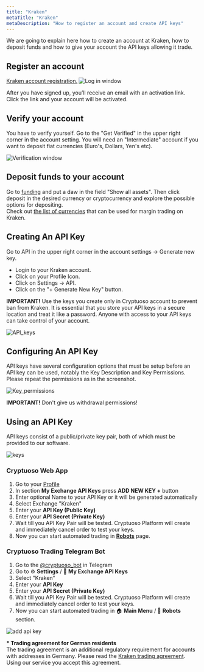 ```yaml
---
title: "Kraken"
metaTitle: "Kraken"
metaDescription: "How to register an account and create API keys"
---
```


We are going to explain here how to create an account at Kraken, how to deposit funds and how to give your account the API keys allowing it trade.

## Register an account

[Kraken account registration.](https://r.kraken.com/mqVYO)
![Log in window](https://support.cryptuoso.com/kraken_register.png)

After you have signed up, you’ll receive an email with an activation link. Click the link and your account will be activated.

## Verify your account

You have to verify yourself.
Go to the "Get Verified" in the upper right corner in the account setting. You will need an "Intermediate" account if you want to deposit fiat currencies (Euro's, Dollars, Yen's etc).

![Verification window](https://support.cryptuoso.com/kraken_verification.png)

## Deposit funds to your account

Go to [funding](https://www.kraken.com/u/funding) and put a daw in the field "Show all assets". Then click deposit in the desired currency or cryptocurrency and explore the possible options for depositing.  
Check out [the list of currencies](https://support.kraken.com/hc/en-us/articles/204585998) that can be used for margin trading on Kraken.

## Creating An API Key

Go to API in the upper right corner in the account settings -> Generate new key.

- Login to your Kraken account.
- Click on your Profile Icon.
- Click on Settings → API.
- Click on the "+ Generate New Key" button.

**IMPORTANT!** Use the keys you create only in Cryptuoso account to prevent ban from Kraken. It is essential that you store your API keys in a secure location and treat it like a password. Anyone with access to your API keys can take control of your account.

![API_keys](https://support.cryptuoso.com/kraken_api.png)

## Configuring An API Key

API keys have several configuration options that must be setup before an API key can be used, notably the Key Description and Key Permissions.  
Please repeat the permissions as in the screenshot.

![Key_permissions](https://support.cryptuoso.com/kraken_key_permissions.png)

**IMPORTANT!** Don't give us withdrawal permissions!

## Using an API Key

API keys consist of a public/private key pair, both of which must be provided to our software.

![keys](https://support.cryptuoso.com/kraken_keys.png)

### Cryptuoso Web App

1. Go to your [Profile](https://cryptuoso.com/profile)
2. In section **My Exchange API Keys** press **ADD NEW KEY +** button
3. Enter optional Name to your API Key or it will be generated automatically
4. Select Exchange "Kraken"
5. Enter your **API Key (Public Key)**
6. Enter your **API Secret (Private Key)**
7. Wait till you API Key Pair will be tested. Cryptuoso Platform will create and immediately cancel order to test your keys.
8. Now you can start automated trading in **[Robots](https://cryptuoso.com/robots)** page.

### Cryptuoso Trading Telegram Bot

1. Go to the [@cryptuoso_bot](https://clc.la/cryptuoso_bot_beta) in Telegram
2. Go to ⚙️ **Settings** / 🔐 **My Exchange API Keys**
3. Select "Kraken"
4. Enter your **API Key**
5. Enter your **API Secret (Private Key)**
6. Wait till you API Key Pair will be tested. Cryptuoso Platform will create and immediately cancel order to test your keys.
7. Now you can start automated trading in 🏠 **Main Menu** / 🤖 **Robots** section.

![add api key](https://support.cryptuoso.com/add_api_key.gif)

**\* Trading agreement for German residents**  
The trading agreement is an additional regulatory requirement for accounts with addresses in Germany.
Please read the [Kraken trading agreement](https://support.kraken.com/hc/en-us/articles/360036157952). Using our service you accept this agreement.

